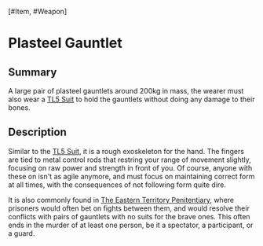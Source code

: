 [#Item, #Weapon]

# Plasteel Gauntlet

## Summary

A large pair of plasteel gauntlets around 200kg in mass, the wearer must also wear a [TL5 Suit](../../Armour/TL5%20Suit.md) to hold the gauntlets without doing any damage to their bones.

## Description

Similar to the [TL5 Suit](../../Armour/TL5%20Suit.md), it is a rough exoskeleton for the hand. The fingers are tied to metal control rods that restring your range of movement slightly, focusing on raw power and strength in front of you. Of course, anyone with these on isn't as agile anymore, and must focus on maintaining correct form at all times, with the consequences of not following form quite dire.

It is also commonly found in [The Eastern Territory Penitentiary](../../../Locations/The%20Eastern%20Territory%20Penitentiary.md), where prisoners would often bet on fights between them, and would resolve their conflicts with pairs of gauntlets with no suits for the brave ones. This often ends in the murder of at least one person, be it a spectator, a participant, or a guard.